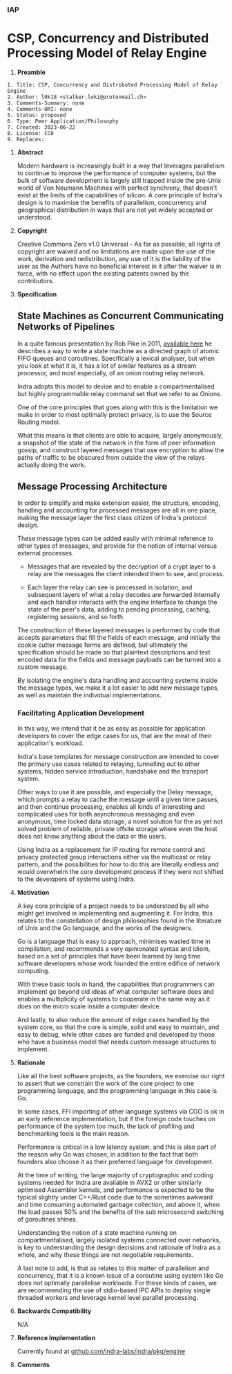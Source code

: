 ### IAP #

# CSP, Concurrency and Distributed Processing Model of Relay Engine

1. **Preamble**
```
1. Title: CSP, Concurrency and Distributed Processing Model of Relay Engine
2. Author: l0k18 <stalker.loki@protonmail.ch>
3. Comments-Summary: none
4. Comments-URI: none
5. Status: proposed
6. Type: Peer Application/Philosophy
7. Created: 2023-06-22
8. License: CC0
9. Replaces:
```

1. **Abstract**

   Modern hardware is increasingly built in a way that leverages parallelism to continue to improve the performance of computer systems, but the bulk of software development is largely still trapped inside the pre-Unix world of Von Neumann Machines with perfect synchrony, that doesn't exist at the limits of the capabilities of silicon. A core principle of Indra's design is to maximise the benefits of parallelism, concurrency and geographical distribution in ways that are not yet widely accepted or understood.

1. **Copyright**

   Creative Commons Zero v1.0 Universal - As far as possible, all rights of copyright are waived and no limitations are made upon the use of the work, derivation and redistribution, any use of it is the liability of the user as the Authors have no beneficial interest in it after the waiver is in force, with no effect upon the existing patents owned by the contributors.

1. **Specification**

   ## State Machines as Concurrent Communicating Networks of Pipelines

   In a quite famous presentation by Rob Pike in 2011, [available here](https://go.dev/talks/2011/lex.slide) he describes a way to write a state machine as a directed graph of atomic FIFO queues and coroutines. Specifically a lexical analyser, but when you look at what it is, it has a lot of similar features as a stream processor, and most especially, of an onion routing relay network.

   Indra adopts this model to devise and to enable a compartmentalised but highly programmable relay command set that we refer to as Onions.

   One of the core principles that goes along with this is the limitation we make in order to most optimally protect privacy, is to use the Source Routing model.

   What this means is that clients are able to acquire, largely anonymously, a snapshot of the state of the network in the form of peer information gossip, and construct layered messages that use encryption to allow the paths of traffic to be obscured from outside the view of the relays actually doing the work.

   ## Message Processing Architecture

   In order to simplify and make extension easier, the structure, encoding, handling and accounting for processed messages are all in one place, making the message layer the first class citizen of Indra's protocol design.

   These message types can be added easily with minimal reference to other types of messages, and provide for the notion of internal versus external processes.

   - Messages that are revealed by the decryption of a crypt layer to a relay are the messages the client intended them to see, and process.

   - Each layer the relay can see is processed in isolation, and subsequent layers of what a relay decodes are forwarded internally and each handler interacts with the engine interface to change the state of the peer's data, adding to pending processing, caching, registering sessions, and so forth.

   The construction of these layered messages is performed by code that accepts parameters that fill the fields of each message, and initially the cookie cutter message forms are defined, but ultimately the specification should be made so that plaintext descriptions and text encoded data for the fields and message payloads can be turned into a custom message.

   By isolating the engine's data handling and accounting systems inside the message types, we make it a lot easier to add new message types, as well as maintain the individual implementations.

   ### Facilitating Application Development

   In this way, we intend that it be as easy as possible for application developers to cover the edge cases for us, that are the meat of their application's workload.

   Indra's base templates for message construction are intended to cover the primary use cases related to relaying, tunnelling out to other systems, hidden service introduction, handshake and the transport system.

   Other ways to use it are possible, and especially the Delay message, which prompts a relay to cache the message until a given time passes, and then continue processing, enables all kinds of interesting and complicated uses for both asynchronous messaging and even anonymous, time locked data storage, a novel solution for the as yet not solved problem of reliable, private offsite storage where even the host does not know anything about the data or the users.

   Using Indra as a replacement for IP routing for remote control and privacy protected group interactions either via the multicast or relay pattern, and the possibilities for how to do this are literally endless and would overwhelm the core development process if they were not shifted to the developers of systems using Indra. 

1. **Motivation**

   A key core principle of a project needs to be understood by all who might get involved in implementing and augmenting it. For Indra, this relates to the constellation of design philosophies found in the literature of Unix and the Go language, and the works of the designers.

   Go is a language that is easy to approach, minimises wasted time in compilation, and recommends a very opinionated syntax and idiom, based on a set of principles that have been learned by long time software developers whose work founded the entire edifice of network computing.

   With these basic tools in hand, the capabilities that programmers can implement go beyond old ideas of what computer software does and enables a multiplicity of systems to cooperate in the same way as it does on the micro scale inside a computer device.

   And lastly, to also reduce the amount of edge cases handled by the system core, so that the core is simple, solid and easy to maintain, and easy to debug, while other cases are funded and developed by those who have a business model that needs custom message structures to implement.

1. **Rationale**

   Like all the best software projects, as the founders, we exercise our right to assert that we constrain the work of the core project to one programming language, and the programming language in this case is Go.

   In some cases, FFI importing of other language systems via CGO is ok in an early reference implementation, but if the foreign code touches on performance of the system too much, the lack of profiling and benchmarking tools is the main reason.

   Performance is critical in a low latency system, and this is also part of the reason why Go was chosen, in addition to the fact that both founders also choose it as their preferred language for development.

   At the time of writing, the large majority of cryptographic and coding systems needed for Indra are available in AVX2 or other similarly optimised Assembler kernels, and performance is expected to be the typical slightly under C++/Rust code due to the sometimes awkward and time consuming automated garbage collection, and above it, when the load passes 50% and the benefits of the sub microsecond switching of goroutines shines.

   Understanding the notion of a state machine running on compartmentalised, largely isolated systems connected over networks, is key to understanding the design decisions and rationale of Indra as a whole, and why these things are not negotiable requirements.

   A last note to add, is that as relates to this matter of parallelism and concurrency, that it is a known issue of a coroutine using system like Go does not optimally parallelise workloads. For these kinds of cases, we are recommending the use of stdio-based IPC APIs to deploy single threaded workers and leverage kernel level parallel processing.

1. **Backwards Compatibility**

   N/A

1. **Reference Implementation**

   Currently found at [github.com/indra-labs/indra/pkg/engine](https://github.com/indra-labs/indra/pkg/engine)

1. **Comments**

   



